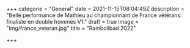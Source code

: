 +++
categorie = "General"
date = 2021-11-15T08:04:49Z
description = "Belle performance de Mathieu au championnant de France vétérans: finaliste en double hommes V1."
draft = true
image = "img/france_veteran.jpg"
title = "Rambolibad 2022"

+++
